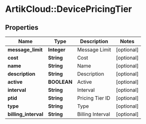 # ArtikCloud::DevicePricingTier

## Properties
Name | Type | Description | Notes
------------ | ------------- | ------------- | -------------
**message_limit** | **Integer** | Message Limit | [optional] 
**cost** | **String** | Cost | [optional] 
**name** | **String** | Name | [optional] 
**description** | **String** | Description | [optional] 
**active** | **BOOLEAN** | Active | [optional] 
**interval** | **String** | Interval | [optional] 
**ptid** | **String** | Pricing Tier ID | [optional] 
**type** | **String** | Type | [optional] 
**billing_interval** | **String** | Billing Interval | [optional] 


